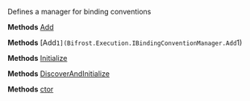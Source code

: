 Defines a manager for binding conventions

**Methods**
[Add](Bifrost.Execution.IBindingConventionManager.Add)


**Methods**
[Add``1](Bifrost.Execution.IBindingConventionManager.Add``1)


**Methods**
[Initialize](Bifrost.Execution.IBindingConventionManager.Initialize)


**Methods**
[DiscoverAndInitialize](Bifrost.Execution.IBindingConventionManager.DiscoverAndInitialize)


**Methods**
[ctor](Bifrost.Execution.BindingConventionManager.ctor)
